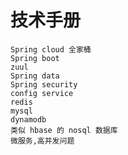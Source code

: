 # 技术手册
    Spring cloud 全家桶
    Spring boot
    zuul
    Spring data
    Spring security
    config service
    redis
    mysql
    dynamodb
    类似 hbase 的 nosql 数据库
    微服务,高并发问题